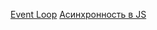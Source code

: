 [Event Loop](https://www.youtube.com/watch?v=zDlg64fsQow&ab_channel=UlbiTV)
[Асинхронность в JS](https://www.youtube.com/watch?v=x0Y3TfkvCgY&t=17s&ab_channel=YandexforFrontend)
